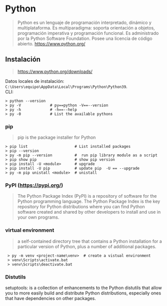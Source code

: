 # Python
> Python es un lenguaje de programación interpretado, dinámico y multiplataforma.
> Es multiparadigma: soporta orientación a objetos, programación imperativa y programación funcional.
> Es administrado por la Python Software Foundation. Posee una licencia de código abierto. https://www.python.org/

## Instalación
> https://www.python.org/downloads/   

Datos locales de instalación: `C:\Users\equipo\AppData\Local\Programs\Python\Python39`.   
CLI:   

    > python --version
    > py -V             # py==python -V==--version
	> py -h             # -h==--help
	> py -0             # List the available pythons

### pip
> pip is the package installer for Python

    > pip list                     # List installed packages
    > pip --version
    > py -m pip --version          #  run pip library module as a script
    > pip show pip                 # show pip version
    > pip install -U <module>      # upgrade
	> pip install -U pip           # update pip  -U == --upgrade
	> py -m pip unistall <module>  # unistall

### PyPI (https://pypi.org/)
> The Python Package Index (PyPI) is a repository of software for the Python programming language.
The Python Package Index is the key repository for Python distributions 
where you can find Python software created and shared by other developers to install and use in your own programs.

### virtual environment
> a self-contained directory tree that contains a Python installation for a particular version of Python, 
plus a number of additional packages.

     > py -m venv <project-name\venv>  # create a vistual environment
	 > venv\Scripts\activate.bat
	 > venv\Scripts\deactivate.bat

### Distutils
setuptools: is a collection of enhancements to the Python distutils that allow you to more easily build and distribute Python distributions, 
especially ones that have dependencies on other packages.
